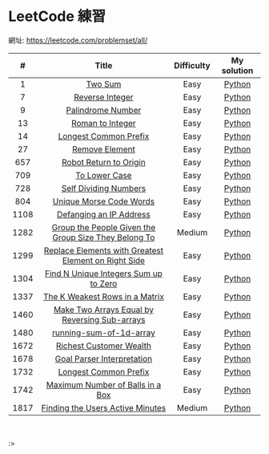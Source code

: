 # LeetCode 練習
網址: https://leetcode.com/problemset/all/

| # | Title | Difficulty | My solution |
| :------: | :------: | :------: | :------: |
| 1 | [Two Sum][#1] | Easy | [Python][sol#1] |
| 7 | [Reverse Integer][#7] | Easy | [Python][sol#7] |
| 9 | [Palindrome Number][#9] | Easy | [Python][sol#9] |
| 13 | [Roman to Integer][#13] | Easy | [Python][sol#13] |
| 14 | [Longest Common Prefix][#14] | Easy | [Python][sol#14] |
| 27 | [Remove Element][#27] | Easy | [Python][sol#27] |
| 657 | [Robot Return to Origin][#657] | Easy | [Python][sol#657] |
| 709 | [To Lower Case][#709] | Easy | [Python][sol#709] |
| 728 | [Self Dividing Numbers][#728] | Easy | [Python][sol#728] |
| 804 | [Unique Morse Code Words][#804] | Easy | [Python][sol#804] |
| 1108 | [Defanging an IP Address    ][#1108] | Easy | [Python][sol#1108] |
| 1282 | [Group the People Given the Group Size They Belong To][#1282] | Medium | [Python][sol#1282] |
| 1299 | [Replace Elements with Greatest Element on Right Side][#1299] | Easy | [Python][sol#1299] |
| 1304 | [Find N Unique Integers Sum up to Zero][#1304] | Easy | [Python][sol#1304] |
| 1337 | [The K Weakest Rows in a Matrix][#1337] | Easy | [Python][sol#1337] |
| 1460 | [Make Two Arrays Equal by Reversing Sub-arrays][#1460] | Easy | [Python][sol#1460] |
| 1480 | [running-sum-of-1d-array][#1480] | Easy | [Python][sol#1480] |
| 1672 | [Richest Customer Wealth][#1672] | Easy | [Python][sol#1672] |
| 1678 | [Goal Parser Interpretation][#1678] | Easy | [Python][sol#1678] |
| 1732 | [Longest Common Prefix][#1732] | Easy | [Python][sol#1732] |
| 1742 | [Maximum Number of Balls in a Box][#1742] | Easy | [Python][sol#1742] |
| 1817 | [Finding the Users Active Minutes][#1817] | Medium | [Python][sol#1817] |



[#1]: <https://leetcode.com/problems/two-sum/>
[#7]: <https://leetcode.com/problems/reverse-integer>
[#9]: <https://leetcode.com/problems/palindrome-number>
[#13]: <https://leetcode.com/problems/roman-to-integer>
[#14]: <https://leetcode.com/problems/longest-common-prefix>
[#27]: <https://leetcode.com/problems/remove-element>
[#657]: <https://leetcode.com/problems/robot-return-to-origin>
[#709]: <https://leetcode.com/problems/to-lower-case>
[#728]: <https://leetcode.com/problems/self-dividing-numbers>
[#804]: <https://leetcode.com/problems/unique-morse-code-words>
[#1108]: <https://leetcode.com/problems/defanging-an-ip-address>
[#1282]: <https://leetcode.com/problems/group-the-people-given-the-group-size-they-belong-to>
[#1299]: <https://leetcode.com/problems/replace-elements-with-greatest-element-on-right-side>
[#1304]: <https://leetcode.com/problems/find-n-unique-integers-sum-up-to-zero>
[#1337]: <https://leetcode.com/problems/the-k-weakest-rows-in-a-matrix>
[#1460]: <https://leetcode.com/problems/make-two-arrays-equal-by-reversing-sub-arrays>
[#1480]: <https://leetcode.com/problems/running-sum-of-1d-array>
[#1672]: <https://leetcode.com/problems/richest-customer-wealth>
[#1678]: <https://leetcode.com/problems/goal-parser-interpretation>
[#1732]: <https://leetcode.com/problems/find-the-highest-altitude>
[#1742]: <https://leetcode.com/problems/maximum-number-of-balls-in-a-box>
[#1817]: <https://leetcode.com/problems/finding-the-users-active-minutes>


[sol#1]: <https://github.com/Shih-Lun-Huang/learning-note/blob/master/LeetCode%E7%B7%B4%E7%BF%92/%231%20Two%20Sum.ipynb>
[sol#7]: <https://github.com/Shih-Lun-Huang/learning-note/blob/master/LeetCode%E7%B7%B4%E7%BF%92/%237%20Reverse%20Integer.ipynb>
[sol#9]: <https://github.com/Shih-Lun-Huang/learning-note/blob/master/LeetCode%E7%B7%B4%E7%BF%92/%239%20Palindrome%20Number.ipynb>
[sol#13]: <https://github.com/Shih-Lun-Huang/learning-note/blob/master/LeetCode%E7%B7%B4%E7%BF%92/%2313%20Roman%20to%20Integer.ipynb>
[sol#14]: <https://github.com/Shih-Lun-Huang/learning-note/blob/master/LeetCode%E7%B7%B4%E7%BF%92/%2314%20Longest%20Common%20Prefix.ipynb>
[sol#27]: <https://github.com/Shih-Lun-Huang/learning-note/blob/master/LeetCode%E7%B7%B4%E7%BF%92/%2327%20Remove%20Element%20%20%20%20.ipynb>
[sol#657]: <https://github.com/Shih-Lun-Huang/learning-note/blob/master/LeetCode%E7%B7%B4%E7%BF%92/%23657%20Robot%20Return%20to%20Origin.ipynb>
[sol#709]: <https://github.com/Shih-Lun-Huang/learning-note/blob/master/LeetCode%E7%B7%B4%E7%BF%92/%23709%20To%20Lower%20Case.ipynb>
[sol#728]: <https://github.com/Shih-Lun-Huang/learning-note/blob/master/LeetCode%E7%B7%B4%E7%BF%92/%23728%20Self%20Dividing%20Numbers.ipynb>
[sol#804]: <https://github.com/Shih-Lun-Huang/learning-note/blob/master/LeetCode%E7%B7%B4%E7%BF%92/%23804%20Unique%20Morse%20Code%20Words.ipynb>
[sol#1108]:  <https://github.com/Shih-Lun-Huang/learning-note/blob/master/LeetCode%E7%B7%B4%E7%BF%92/%231108%20Defanging%20an%20IP%20Address.ipynb>
[sol#1282]:  <https://github.com/Shih-Lun-Huang/learning-note/blob/master/LeetCode%E7%B7%B4%E7%BF%92/%231282%20Group%20the%20People%20Given%20the%20Group%20Size%20They%20Belong%20To.ipynb>
[sol#1299]: <https://github.com/Shih-Lun-Huang/learning-note/blob/master/LeetCode%E7%B7%B4%E7%BF%92/%231299%20Replace%20Elements%20with%20Greatest%20Element%20on%20Right%20Side.ipynb>
[sol#1304]: <https://github.com/Shih-Lun-Huang/learning-note/blob/master/LeetCode%E7%B7%B4%E7%BF%92/%231304%20Find%20N%20Unique%20Integers%20Sum%20up%20to%20Zero.ipynb>
[sol#1337]: <https://github.com/Shih-Lun-Huang/learning-note/blob/master/LeetCode%E7%B7%B4%E7%BF%92/%231337%20The%20K%20Weakest%20Rows%20in%20a%20Matrix.ipynb>
[sol#1460]: <https://github.com/Shih-Lun-Huang/learning-note/blob/master/LeetCode%E7%B7%B4%E7%BF%92/%231460%20Make%20Two%20Arrays%20Equal%20by%20Reversing%20Sub-arrays.ipynb>
[sol#1480]: <https://github.com/Shih-Lun-Huang/learning-note/blob/master/LeetCode%E7%B7%B4%E7%BF%92/%231480%20running-sum-of-1d-array.ipynb>
[sol#1672]: <https://github.com/Shih-Lun-Huang/learning-note/blob/master/LeetCode%E7%B7%B4%E7%BF%92/%231672%20Richest%20Customer%20Wealth.ipynb>
[sol#1678]: <https://github.com/Shih-Lun-Huang/learning-note/blob/master/LeetCode%E7%B7%B4%E7%BF%92/%231678%20Goal%20Parser%20Interpretation.ipynb>
[sol#1732]: <https://github.com/Shih-Lun-Huang/learning-note/blob/master/LeetCode%E7%B7%B4%E7%BF%92/%231732%20Find%20the%20Highest%20Altitude.ipynb>
[sol#1742]: <https://github.com/Shih-Lun-Huang/learning-note/blob/master/LeetCode%E7%B7%B4%E7%BF%92/%231742%20Maximum%20Number%20of%20Balls%20in%20a%20Box.ipynb>
[sol#1817]: <https://github.com/Shih-Lun-Huang/learning-note/blob/master/LeetCode%E7%B7%B4%E7%BF%92/%231817%20Finding%20the%20Users%20Active%20Minutes.ipynb>

<br>

:>

